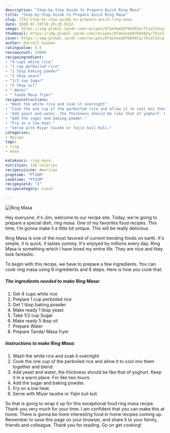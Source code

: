 ```yaml
---
description: "Step-by-Step Guide to Prepare Quick Ring Masa"
title: "Step-by-Step Guide to Prepare Quick Ring Masa"
slug: 1742-step-by-step-guide-to-prepare-quick-ring-masa
date: 2020-07-19T16:29:28.012Z
image: https://img-global.cpcdn.com/recipes/07ae5eedd768492a/751x532cq70/ring-masa-recipe-main-photo.jpg
thumbnail: https://img-global.cpcdn.com/recipes/07ae5eedd768492a/751x532cq70/ring-masa-recipe-main-photo.jpg
cover: https://img-global.cpcdn.com/recipes/07ae5eedd768492a/751x532cq70/ring-masa-recipe-main-photo.jpg
author: Darrell Guzman
ratingvalue: 4.5
reviewcount: 14900
recipeingredient:
- "4 cups white rice"
- "1 cup perboiled rice"
- "1 tbsp baking powder"
- "1 tbsp yeast"
- "1/2 cup Sugar"
- "5 tbsp oil"
- " Water"
- " Tanda Masa fryer"
recipeinstructions:
- "Wash the white rice and soak it overnight"
- "Cook the one cup of the perboiled rice and allow it to cool mix them together and blend"
- "Add yeast and water, the thickness should be like that of yoghurt. Keep it in a warm place. For like two hours."
- "Add the sugar and baking powder."
- "Fry on a low heat."
- "Serve with Miyar taushe or Yajin kuli kuli."
categories:
- Recipe
tags:
- ring
- masa

katakunci: ring masa 
nutrition: 128 calories
recipecuisine: American
preptime: "PT16M"
cooktime: "PT42M"
recipeyield: "3"
recipecategory: Lunch

---
```



![Ring Masa](https://img-global.cpcdn.com/recipes/07ae5eedd768492a/751x532cq70/ring-masa-recipe-main-photo.jpg)

Hey everyone, it's Jim, welcome to our recipe site. Today, we're going to prepare a special dish, ring masa. One of my favorites food recipes. This time, I'm gonna make it a little bit unique. This will be really delicious.



Ring Masa is one of the most favored of current trending foods on earth. It's simple, it is quick, it tastes yummy. It's enjoyed by millions every day. Ring Masa is something which I have loved my entire life. They are nice and they look fantastic.


To begin with this recipe, we have to prepare a few ingredients. You can cook ring masa using 8 ingredients and 6 steps. Here is how you cook that.

<!--inarticleads1-->

##### The ingredients needed to make Ring Masa:

1. Get 4 cups white rice
1. Prepare 1 cup perboiled rice
1. Get 1 tbsp baking powder
1. Make ready 1 tbsp yeast
1. Take 1/2 cup Sugar
1. Make ready 5 tbsp oil
1. Prepare  Water
1. Prepare  Tanda/ Masa fryer




<!--inarticleads2-->

##### Instructions to make Ring Masa:

1. Wash the white rice and soak it overnight
1. Cook the one cup of the perboiled rice and allow it to cool mix them together and blend
1. Add yeast and water, the thickness should be like that of yoghurt. Keep it in a warm place. For like two hours.
1. Add the sugar and baking powder.
1. Fry on a low heat.
1. Serve with Miyar taushe or Yajin kuli kuli.




So that is going to wrap it up for this exceptional food ring masa recipe. Thank you very much for your time. I am confident that you can make this at home. There is gonna be more interesting food in home recipes coming up. Remember to save this page on your browser, and share it to your family, friends and colleague. Thank you for reading. Go on get cooking!
